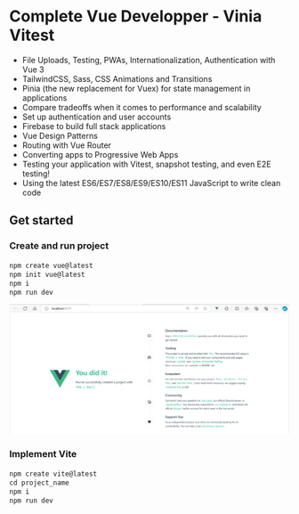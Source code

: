 # Complete Vue Developper - Vinia Vitest

- File Uploads, Testing, PWAs, Internationalization, Authentication with Vue 3
- TailwindCSS, Sass, CSS Animations and Transitions
- Pinia (the new replacement for Vuex) for state management in applications
- Compare tradeoffs when it comes to performance and scalability
- Set up authentication and user accounts
- Firebase to build full stack applications
- Vue Design Patterns
- Routing with Vue Router
- Converting apps to Progressive Web Apps
- Testing your application with Vitest, snapshot testing, and even E2E testing!
- Using the latest ES6/ES7/ES8/ES9/ES10/ES11 JavaScript to write clean code


## Get started

### Create and run project
```
npm create vue@latest
npm init vue@latest
npm i
npm run dev
```

<img src="/pictures/init.png" title="architecture"  width="900">

### Implement Vite
```
npm create vite@latest
cd project_name
npm i
npm run dev
```